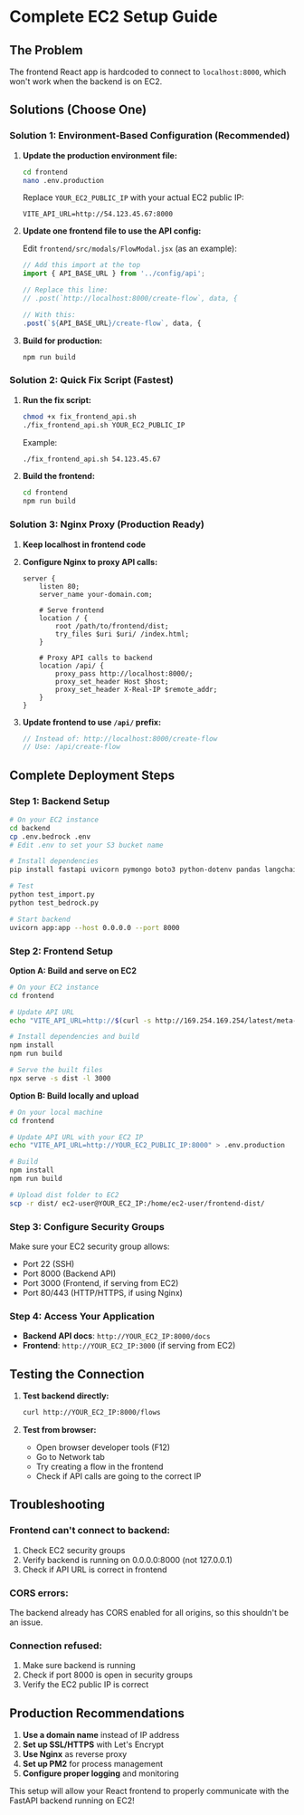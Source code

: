 # Complete EC2 Setup Guide

## The Problem
The frontend React app is hardcoded to connect to `localhost:8000`, which won't work when the backend is on EC2.

## Solutions (Choose One)

### Solution 1: Environment-Based Configuration (Recommended)

1. **Update the production environment file:**
   ```bash
   cd frontend
   nano .env.production
   ```
   
   Replace `YOUR_EC2_PUBLIC_IP` with your actual EC2 public IP:
   ```env
   VITE_API_URL=http://54.123.45.67:8000
   ```

2. **Update one frontend file to use the API config:**
   
   Edit `frontend/src/modals/FlowModal.jsx` (as an example):
   ```javascript
   // Add this import at the top
   import { API_BASE_URL } from '../config/api';
   
   // Replace this line:
   // .post(`http://localhost:8000/create-flow`, data, {
   
   // With this:
   .post(`${API_BASE_URL}/create-flow`, data, {
   ```

3. **Build for production:**
   ```bash
   npm run build
   ```

### Solution 2: Quick Fix Script (Fastest)

1. **Run the fix script:**
   ```bash
   chmod +x fix_frontend_api.sh
   ./fix_frontend_api.sh YOUR_EC2_PUBLIC_IP
   ```
   
   Example:
   ```bash
   ./fix_frontend_api.sh 54.123.45.67
   ```

2. **Build the frontend:**
   ```bash
   cd frontend
   npm run build
   ```

### Solution 3: Nginx Proxy (Production Ready)

1. **Keep localhost in frontend code**
2. **Configure Nginx to proxy API calls:**
   
   ```nginx
   server {
       listen 80;
       server_name your-domain.com;
       
       # Serve frontend
       location / {
           root /path/to/frontend/dist;
           try_files $uri $uri/ /index.html;
       }
       
       # Proxy API calls to backend
       location /api/ {
           proxy_pass http://localhost:8000/;
           proxy_set_header Host $host;
           proxy_set_header X-Real-IP $remote_addr;
       }
   }
   ```

3. **Update frontend to use `/api/` prefix:**
   ```javascript
   // Instead of: http://localhost:8000/create-flow
   // Use: /api/create-flow
   ```

## Complete Deployment Steps

### Step 1: Backend Setup
```bash
# On your EC2 instance
cd backend
cp .env.bedrock .env
# Edit .env to set your S3 bucket name

# Install dependencies
pip install fastapi uvicorn pymongo boto3 python-dotenv pandas langchain chromadb

# Test
python test_import.py
python test_bedrock.py

# Start backend
uvicorn app:app --host 0.0.0.0 --port 8000
```

### Step 2: Frontend Setup

**Option A: Build and serve on EC2**
```bash
# On your EC2 instance
cd frontend

# Update API URL
echo "VITE_API_URL=http://$(curl -s http://169.254.169.254/latest/meta-data/public-ipv4):8000" > .env.production

# Install dependencies and build
npm install
npm run build

# Serve the built files
npx serve -s dist -l 3000
```

**Option B: Build locally and upload**
```bash
# On your local machine
cd frontend

# Update API URL with your EC2 IP
echo "VITE_API_URL=http://YOUR_EC2_PUBLIC_IP:8000" > .env.production

# Build
npm install
npm run build

# Upload dist folder to EC2
scp -r dist/ ec2-user@YOUR_EC2_IP:/home/ec2-user/frontend-dist/
```

### Step 3: Configure Security Groups

Make sure your EC2 security group allows:
- Port 22 (SSH)
- Port 8000 (Backend API)
- Port 3000 (Frontend, if serving from EC2)
- Port 80/443 (HTTP/HTTPS, if using Nginx)

### Step 4: Access Your Application

- **Backend API docs**: `http://YOUR_EC2_IP:8000/docs`
- **Frontend**: `http://YOUR_EC2_IP:3000` (if serving from EC2)

## Testing the Connection

1. **Test backend directly:**
   ```bash
   curl http://YOUR_EC2_IP:8000/flows
   ```

2. **Test from browser:**
   - Open browser developer tools (F12)
   - Go to Network tab
   - Try creating a flow in the frontend
   - Check if API calls are going to the correct IP

## Troubleshooting

### Frontend can't connect to backend:
1. Check EC2 security groups
2. Verify backend is running on 0.0.0.0:8000 (not 127.0.0.1)
3. Check if API URL is correct in frontend

### CORS errors:
The backend already has CORS enabled for all origins, so this shouldn't be an issue.

### Connection refused:
1. Make sure backend is running
2. Check if port 8000 is open in security groups
3. Verify the EC2 public IP is correct

## Production Recommendations

1. **Use a domain name** instead of IP address
2. **Set up SSL/HTTPS** with Let's Encrypt
3. **Use Nginx** as reverse proxy
4. **Set up PM2** for process management
5. **Configure proper logging** and monitoring

This setup will allow your React frontend to properly communicate with the FastAPI backend running on EC2!